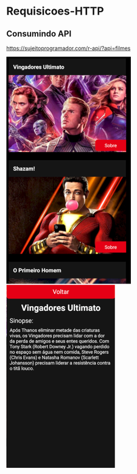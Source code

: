 # Requisicoes-HTTP
## Consumindo API

https://sujeitoprogramador.com/r-api/?api=filmes

<div>
 <img src="foto1.png"/>
 <img src="foto2.png"/>
</div>

